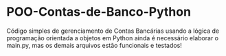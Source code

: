 # POO-Contas-de-Banco-Python
Código simples de gerenciamento de Contas Bancárias usando a lógica de programação orientada a objetos em Python
ainda é necessário elaborar o main.py, mas os demais arquivos estão funcionais e testados!
